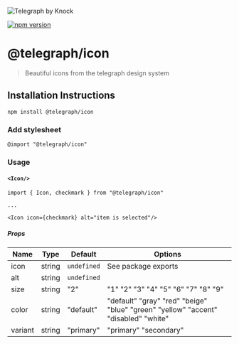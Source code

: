 ![Telegraph by Knock](https://github.com/knocklabs/telegraph/assets/29106675/9b5022e3-b02c-4582-ba57-3d6171e45e44)

[![npm version](https://img.shields.io/npm/v/@telegraph/icon.svg)](https://www.npmjs.com/package/@telegraph/icon)

# @telegraph/icon
> Beautiful icons from the telegraph design system


## Installation Instructions

```
npm install @telegraph/icon
```


### Add stylesheet

```
@import "@telegraph/icon"
```


### Usage

#### `<Icon/>`

```
import { Icon, checkmark } from "@telegraph/icon"

...

<Icon icon={checkmark} alt="item is selected"/>
```

##### Props

| Name | Type | Default | Options |
| ---- | -----| ------- | ------- |
| icon | string | `undefined` | See package exports |
| alt | string | `undefined` |  |
| size | string | "2" | "1" "2" "3" "4" "5" "6" "7" "8" "9" |
| color | string | "default" | "default" "gray" "red" "beige" "blue" "green" "yellow" "accent" "disabled" "white" |
| variant | string | "primary" | "primary" "secondary"|

